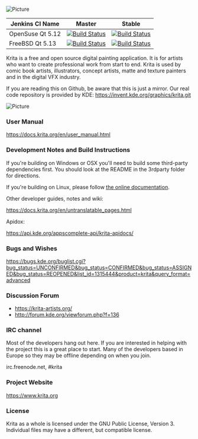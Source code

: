 ![Picture](https://krita.org/wp-content/uploads/2019/04/krita-logo-2019.png)

| Jenkins CI Name | Master | Stable |
| --------------- | ------ | ------ |
| OpenSuse Qt 5.12 | [![Build Status](https://build.kde.org/job/Extragear/job/krita/job/kf5-qt5%20SUSEQt5.12/badge/icon)](https://build.kde.org/job/Extragear/job/krita/job/kf5-qt5%20SUSEQt5.12/) |[![Build Status](https://build.kde.org/buildStatus/icon?job=Extragear%2Fkrita%2Fstable-kf5-qt5+SUSEQt5.12)](https://build.kde.org/job/Extragear/job/krita/job/stable-kf5-qt5%20SUSEQt5.12/)|
| FreeBSD Qt 5.13 | [![Build Status](https://build.kde.org/job/Extragear/job/krita/job/kf5-qt5%20FreeBSDQt5.13/badge/icon)](https://build.kde.org/job/Extragear/job/krita/job/kf5-qt5%20FreeBSDQt5.13/) |[![Build Status](https://build.kde.org/job/Extragear/job/krita/job/stable-kf5-qt5%20FreeBSDQt5.13/badge/icon)](https://build.kde.org/job/Extragear/job/krita/job/stable-kf5-qt5%20FreeBSDQt5.13/)|


Krita is a free and open source digital painting application. It is for artists who want to create professional work from start to end. Krita is used by comic book artists, illustrators, concept artists, matte and texture painters and in the digital VFX industry.

If you are reading this on Github, be aware that this is just a mirror. Our real
code repository is provided by KDE: https://invent.kde.org/graphics/krita.git

![Picture](https://krita.org/wp-content/uploads/2016/04/krita-30-screenshot.jpg)


### User Manual
https://docs.krita.org/en/user_manual.html

### Development Notes and Build Instructions
If you're building on Windows or OSX you'll need to build some third-party dependencies first. You should look at the README in the 3rdparty folder for directions. 

If you're building on Linux, please follow [the online documentation](https://docs.krita.org/en/untranslatable_pages/building_krita.html).

Other developer guides, notes and wiki:

https://docs.krita.org/en/untranslatable_pages.html

Apidox:

https://api.kde.org/appscomplete-api/krita-apidocs/

### Bugs and Wishes

https://bugs.kde.org/buglist.cgi?bug_status=UNCONFIRMED&bug_status=CONFIRMED&bug_status=ASSIGNED&bug_status=REOPENED&list_id=1315444&product=krita&query_format=advanced

### Discussion Forum
* https://krita-artists.org/
* http://forum.kde.org/viewforum.php?f=136

### IRC channel
Most of the developers hang out here. If you are interested in helping with the project this is a great place to start. Many of the developers based in Europe so they may be offline depending on when you join.

irc.freenode.net, #krita

### Project Website

https://www.krita.org

### License

Krita as a whole is licensed under the GNU Public License, Version 3. Individual files may have a different, but compatible license.
